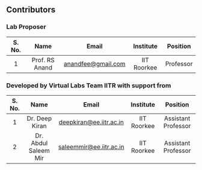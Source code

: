 ## Contributors

### Lab Proposer

| S. No. |      Name      |                      Email                      |  Institute  |  Position |
| :----: | :------------: | :---------------------------------------------: | :---------: | :-------: |
|    1   | Prof. RS Anand | [anandfee@gmail.com](mailto:anandfee@gmail.com) | IIT Roorkee | Professor |

### Developed by Virtual Labs Team IITR with support from

| S. No. | Name                 | Email                                                     | Institute   | Position            |
| :----: | :------------: | :---------------------------------------------------------: | :-----------: | :-------------------: |
| 1      | Dr. Deep Kiran       | [deepkiran@ee.iitr.ac.in](mailto:deepkiran@ee.iitr.ac.in) | IIT Roorkee | Assistant Professor |
| 2      | Dr. Abdul Saleem Mir | [saleemmir@ee.iitr.ac.in](mailto:saleemmir@ee.iitr.ac.in) | IIT Roorkee | Assistant Professor | 
 

 